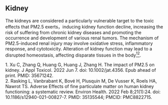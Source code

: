 ## Kidney

The kidneys are considered a particularly vulnerable target to the toxic effects that PM2.5 exerts，inducing kidney function decline, increasing the risk of suffering from chronic kidney diseases and promoting the occurrence and development of various renal tumors. The mechanism of PM2.5-induced renal injury may involve oxidative stress, inflammatory response, and cytotoxicity. Alteration of kidney function may lead to a disrupted homeostasis, affecting disparate tissues in the body[<sup>1</sup>](#ref-1)[<sup>2</sup>](#ref-2). 

<div id="ref-1">
1. Xu C, Zhang Q, Huang G, Huang J, Zhang H. The impact of PM2.5 on kidney. J Appl Toxicol. 2022 Jun 7. doi: 10.1002/jat.4356. Epub ahead of print. PMID: 35671242.
</div>

<div id="ref-2">
2. Rasking L, Vanbrabant K, Bové H, Plusquin M, De Vusser K, Roels HA, Nawrot TS. Adverse Effects of fine particulate matter on human kidney functioning: a systematic review. Environ Health. 2022 Feb 8;21(1):24. doi: 10.1186/s12940-021-00827-7. PMID: 35135544; PMCID: PMC8822715.
</div>